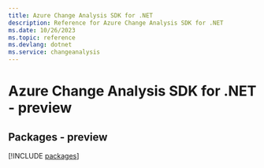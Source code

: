 ```yaml
---
title: Azure Change Analysis SDK for .NET
description: Reference for Azure Change Analysis SDK for .NET
ms.date: 10/26/2023
ms.topic: reference
ms.devlang: dotnet
ms.service: changeanalysis
---
```

# Azure Change Analysis SDK for .NET - preview
## Packages - preview
[!INCLUDE [packages](change-analysis-index.md)]